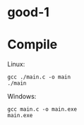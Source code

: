 # good-1

# Compile
Linux:
```
gcc ./main.c -o main
./main
```

Windows:
```
gcc main.c -o main.exe
main.exe
```
